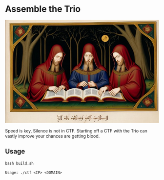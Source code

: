 # Assemble the Trio

![](https://github.com/KickedDroid/CTF/blob/master/trio.jpeg?raw=true)

Speed is key, Silence is not in CTF. Starting off a CTF with the Trio can vastly improve your chances are getting blood. 


## Usage

```
bash build.sh
```

```
Usage: ./ctf <IP> <DOMAIN>
```
